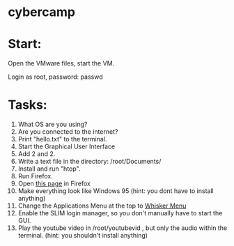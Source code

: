 # cybercamp
<h1>Start:</h1>
<p>Open the VMware files, start the VM.</p>
<p>Login as root, password: passwd</p>

<h1>Tasks:</h1>

<ol>
  <li>What OS are you using?</li>
  <li>Are you connected to the internet?</li>
  <li>Print "hello.txt" to the terminal.</li>
  <li>Start the Graphical User Interface </li>
  <li>Add 2 and 2. </li>
  <li>Write a text file in the directory: /root/Documents/</li>
  <li>Install and run "htop". </li>
  <li>Run Firefox.</li>
  <li>Open <a href="https://cat-bounce.com">this page</a> in Firefox</li>
  <li>Make everything look like Windows 95 (hint: you dont have to install anything)</li>
  <li>Change the Applications Menu at the top to <a href="https://gottcode.org/xfce4-whiskermenu-plugin/">Whisker Menu</a></li>
  <li>Enable the SLIM login manager, so you don't manually have to start the GUI.</li>
  <li>Play the youtube video in /root/youtubevid , but only the audio within the terminal. (hint: you shouldn't install anything)</li>
</ol>
